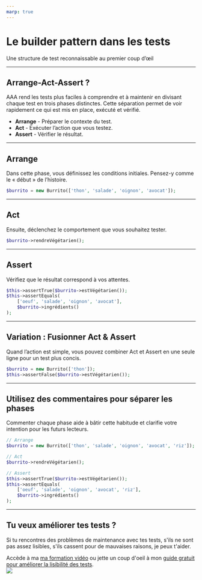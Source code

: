 ```yaml
---
marp: true
---
```

<!--
theme:  your-theme
size: linkedin-portrait
paginate: true
header: Arrange-Act-Assert
_header: ''
_footer: <a href="https://www.linkedin.com/in/charles-desneuf/"><img src="./charles-desneuf-square.png" class="profile-picture">Charles Desneuf</a>
footer: <a href="https://www.linkedin.com/in/charles-desneuf/">Charles Desneuf</a>
-->

# Le builder pattern dans les tests

Une structure de test reconnaissable au premier coup d’œil

---


## Arrange-Act-Assert ?

AAA rend les tests plus faciles à comprendre et à maintenir en divisant chaque test en trois phases distinctes. Cette séparation permet de voir rapidement ce qui est mis en place, exécuté et vérifié.

- **Arrange** - Préparer le contexte du test.
- **Act** - Exécuter l’action que vous testez.
- **Assert** - Vérifier le résultat.

---

## Arrange

Dans cette phase, vous définissez les conditions initiales. Pensez-y comme le « début » de l’histoire.

```php
$burrito = new Burrito(['thon', 'salade', 'oignon', 'avocat']);
```

---

## Act

Ensuite, déclenchez le comportement que vous souhaitez tester.

```php
$burrito->rendreVégétarien();
```

---

## Assert

Vérifiez que le résultat correspond à vos attentes.

```php
$this->assertTrue($burrito->estVégétarien());
$this->assertEquals(
    ['oeuf', 'salade', 'oignon', 'avocat'],
    $burrito->ingrédients()
);
```

---

## Variation : Fusionner Act & Assert

Quand l’action est simple, vous pouvez combiner Act et Assert en une seule ligne pour un test plus concis.

```php
$burrito = new Burrito(['thon']);
$this->assertFalse($burrito->estVégétarien());
```

---

## Utilisez des commentaires pour séparer les phases

Commenter chaque phase aide à bâtir cette habitude et clarifie votre intention pour les futurs lecteurs.

```php
// Arrange
$burrito = new Burrito(['thon', 'salade', 'oignon', 'avocat', 'riz']);

// Act
$burrito->rendreVégétarien();

// Assert
$this->assertTrue($burrito->estVégétarien());
$this->assertEquals(
    ['oeuf', 'salade', 'oignon', 'avocat', 'riz'],
    $burrito->ingrédients()
);
```

---

<!--
_footer: <a href="https://www.linkedin.com/in/charles-desneuf/"><img src="./charles-desneuf-square.png" class="profile-picture">Charles Desneuf</a>
-->
## Tu veux améliorer tes tests ?

Si tu rencontres des problèmes de maintenance avec tes tests, s'ils ne sont pas assez lisibles, s'ils cassent pour de mauvaises raisons, je peux t'aider.


<div class="offer">
    <div class="offer-content">
    Accède à ma <a href="https://formation.charlesdesneuf.com/ameliorez-vos-tests-automatises?utm_medium=social&utm_source=linkedin&utm_campaign=carousel-arrange-act-assert">ma formation vidéo</a> ou jette un coup d'oeil à mon <a href="https://formation.charlesdesneuf.com/guide-gratuit-5-idees-pour-ameliorer-la-lisibilite-de-vos-tests-automatises?utm_medium=social&utm_source=linkedin&utm_campaign=carousel-arrange-act-assert">guide gratuit pour améliorer la lisibilité des tests</a>.
    </div>
    <div class="offer-img">
    <a href="https://formation.charlesdesneuf.com/guide-gratuit-5-idees-pour-ameliorer-la-lisibilite-de-vos-tests-automatises?utm_medium=social&utm_source=linkedin&utm_campaign=carousel-arrange-act-assert">
    <img src="https://formation.charlesdesneuf.com/content-assets/public/eyJhbGciOiJIUzI1NiJ9.eyJvYmplY3Rfa2V5IjoiZHdvazQ1NXZvbDQwdm9rZHNmbXV0NnVxMHF1bCIsImRvbWFpbiI6ImZvcm1hdGlvbi5jaGFybGVzZGVzbmV1Zi5jb20ifQ.NS61AHjRUfdqsvHH6gqCbDNSSyCeI3U3AUlI-7U-PzE" class="free-guide-picture" /></a>
    </div>
</div>
